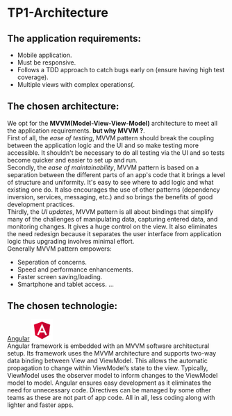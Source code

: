 # TP1-Architecture

## The application requirements:
- Mobile application.
- Must be responsive.
- Follows a TDD approach to catch bugs early on (ensure having high test coverage).
- Multiple views with complex operations(.
## The chosen architecture:
We opt for the **MVVM(Model-View-View-Model)** architecture to meet all the application requirements. **but why MVVM ?**.  
First of all, the *ease of testing*, MVVM pattern should break the coupling between the application logic and the UI and so make testing more accessible. It shouldn't be necessary to do all testing via the UI and so tests become quicker and easier to set up and run.  
Secondly, the *ease of maintainability*, MVVM pattern is based on a separation between the different parts of an app's code that it brings a level of structure and uniformity.  It's easy to see where to add logic and what existing one do. It also encourages the use of other patterns (dependency inversion, services, messaging, etc.) and so brings the benefits of good development practices.  
Thirdly, the *UI updates*, MVVM pattern is all about bindings that simplify many of the challenges of manipulating data, capturing entered data, and monitoring changes. It gives a huge control on the view. It also eliminates the need redesign because it separates the user interface from application logic thus upgrading involves minimal effort.  
Generally MVVM pattern empowers:
- Seperation of concerns.
- Speed and performance enhancements.
- Faster screen saving/loading.
- Smartphone and tablet access.
...

## The chosen technologie:
[Angular](https://angular.io/)
<img widh="50" height="50" src="https://raw.githubusercontent.com/github/explore/80688e429a7d4ef2fca1e82350fe8e3517d3494d/topics/angular/angular.png" />
<br/>
Angular framework is embedded with an MVVM software architectural setup. 
Its framework uses the MVVM architecture and supports two-way data binding between View and ViewModel. This allows the automatic propagation to change within ViewModel’s state to the view. Typically, ViewModel uses the observer model to inform changes to the ViewModel model to model.
Angular ensures easy development as it eliminates the need for unnecessary code. Directives can be managed by some other teams as these are not part of app code. All in all, less coding along with lighter and faster apps.
